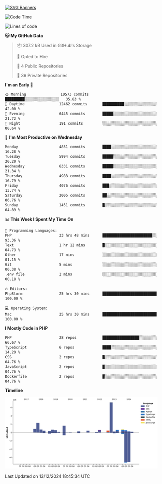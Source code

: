 [![SVG Banners](https://svg-banners.vercel.app/api?type=glitch&text1=Gere_Lajos%F0%9F%92%BB&width=800&height=400)](https://github.com/Akshay090/svg-banners)

<!--START_SECTION:waka-->
![Code Time](http://img.shields.io/badge/Code%20Time-2%2C006%20hrs%203%20mins-blue)

![Lines of code](https://img.shields.io/badge/From%20Hello%20World%20I%27ve%20Written-19.1%20million%20lines%20of%20code-blue)

**🐱 My GitHub Data** 

> 📦 307.2 kB Used in GitHub's Storage 
 > 
> 💼 Opted to Hire
 > 
> 📜 4 Public Repositories 
 > 
> 🔑 39 Private Repositories 
 > 
**I'm an Early 🐤** 

```text
🌞 Morning                10573 commits       █████████░░░░░░░░░░░░░░░░   35.63 % 
🌆 Daytime                12462 commits       ██████████░░░░░░░░░░░░░░░   42.00 % 
🌃 Evening                6445 commits        █████░░░░░░░░░░░░░░░░░░░░   21.72 % 
🌙 Night                  191 commits         ░░░░░░░░░░░░░░░░░░░░░░░░░   00.64 % 
```
📅 **I'm Most Productive on Wednesday** 

```text
Monday                   4831 commits        ████░░░░░░░░░░░░░░░░░░░░░   16.28 % 
Tuesday                  5994 commits        █████░░░░░░░░░░░░░░░░░░░░   20.20 % 
Wednesday                6331 commits        █████░░░░░░░░░░░░░░░░░░░░   21.34 % 
Thursday                 4983 commits        ████░░░░░░░░░░░░░░░░░░░░░   16.79 % 
Friday                   4076 commits        ███░░░░░░░░░░░░░░░░░░░░░░   13.74 % 
Saturday                 2005 commits        ██░░░░░░░░░░░░░░░░░░░░░░░   06.76 % 
Sunday                   1451 commits        █░░░░░░░░░░░░░░░░░░░░░░░░   04.89 % 
```


📊 **This Week I Spent My Time On** 

```text
💬 Programming Languages: 
PHP                      23 hrs 48 mins      ███████████████████████░░   93.36 % 
Text                     1 hr 12 mins        █░░░░░░░░░░░░░░░░░░░░░░░░   04.73 % 
Other                    17 mins             ░░░░░░░░░░░░░░░░░░░░░░░░░   01.15 % 
Git                      5 mins              ░░░░░░░░░░░░░░░░░░░░░░░░░   00.38 % 
.env file                2 mins              ░░░░░░░░░░░░░░░░░░░░░░░░░   00.18 % 

🔥 Editors: 
PhpStorm                 25 hrs 30 mins      █████████████████████████   100.00 % 

💻 Operating System: 
Mac                      25 hrs 30 mins      █████████████████████████   100.00 % 
```

**I Mostly Code in PHP** 

```text
PHP                      28 repos            █████████████████░░░░░░░░   66.67 % 
TypeScript               6 repos             ████░░░░░░░░░░░░░░░░░░░░░   14.29 % 
CSS                      2 repos             █░░░░░░░░░░░░░░░░░░░░░░░░   04.76 % 
JavaScript               2 repos             █░░░░░░░░░░░░░░░░░░░░░░░░   04.76 % 
Dockerfile               2 repos             █░░░░░░░░░░░░░░░░░░░░░░░░   04.76 % 
```



**Timeline**

![Lines of Code chart](https://raw.githubusercontent.com/gere-lajos/gere-lajos/main/assets/bar_graph.png)


 Last Updated on 13/12/2024 18:45:34 UTC
<!--END_SECTION:waka-->
